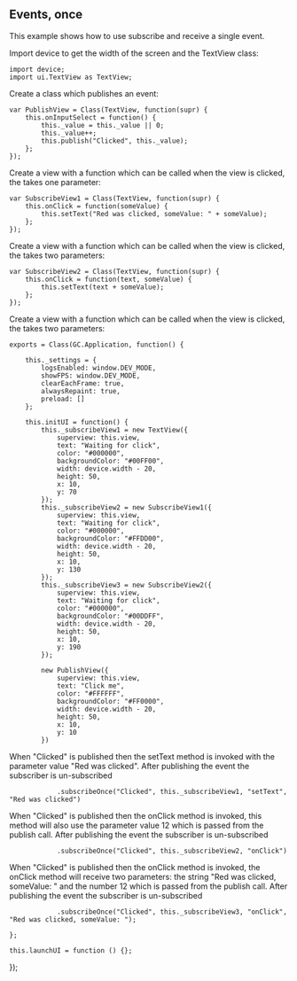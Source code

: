 ## Events, once

This example shows how to use subscribe and receive a single event.

Import device to get the width of the screen and the TextView class:
~~~
import device;
import ui.TextView as TextView;
~~~

Create a class which publishes an event:

~~~
var PublishView = Class(TextView, function(supr) {
    this.onInputSelect = function() {
        this._value = this._value || 0;
        this._value++;
        this.publish("Clicked", this._value);
    };
});
~~~

Create a view with a function which can be called when the view is clicked,
the takes one parameter:

~~~
var SubscribeView1 = Class(TextView, function(supr) {
    this.onClick = function(someValue) {
        this.setText("Red was clicked, someValue: " + someValue);
    };
});
~~~

Create a view with a function which can be called when the view is clicked,
the takes two parameters:

~~~
var SubscribeView2 = Class(TextView, function(supr) {
    this.onClick = function(text, someValue) {
        this.setText(text + someValue);
    };
});
~~~

Create a view with a function which can be called when the view is clicked,
the takes two parameters:

~~~
exports = Class(GC.Application, function() {

    this._settings = {
        logsEnabled: window.DEV_MODE,
        showFPS: window.DEV_MODE,
        clearEachFrame: true,
        alwaysRepaint: true,
        preload: []
    };

    this.initUI = function() {
        this._subscribeView1 = new TextView({
            superview: this.view,
            text: "Waiting for click",
            color: "#000000",
            backgroundColor: "#00FF00",
            width: device.width - 20,
            height: 50,
            x: 10,
            y: 70
        });
        this._subscribeView2 = new SubscribeView1({
            superview: this.view,
            text: "Waiting for click",
            color: "#000000",
            backgroundColor: "#FFDD00",
            width: device.width - 20,
            height: 50,
            x: 10,
            y: 130
        });
        this._subscribeView3 = new SubscribeView2({
            superview: this.view,
            text: "Waiting for click",
            color: "#000000",
            backgroundColor: "#00DDFF",
            width: device.width - 20,
            height: 50,
            x: 10,
            y: 190
        });

        new PublishView({
            superview: this.view,
            text: "Click me",
            color: "#FFFFFF",
            backgroundColor: "#FF0000",
            width: device.width - 20,
            height: 50,
            x: 10,
            y: 10
        })
~~~

When "Clicked" is published then the setText method is
invoked with the parameter value "Red was clicked".
After publishing the event the subscriber is un-subscribed

~~~
            .subscribeOnce("Clicked", this._subscribeView1, "setText", "Red was clicked")
~~~

When "Clicked" is published then the onClick method is
invoked, this method will also use the parameter value 12 which
is passed from the publish call.
After publishing the event the subscriber is un-subscribed

~~~
            .subscribeOnce("Clicked", this._subscribeView2, "onClick")
~~~

When "Clicked" is published then the onClick method is
invoked, the onClick method will receive two parameters: the
string "Red was clicked, someValue: " and the number 12 which
is passed from the publish call.
After publishing the event the subscriber is un-subscribed

~~~
            .subscribeOnce("Clicked", this._subscribeView3, "onClick", "Red was clicked, someValue: ");
~~~

    };

    this.launchUI = function () {};
});
~~~~

